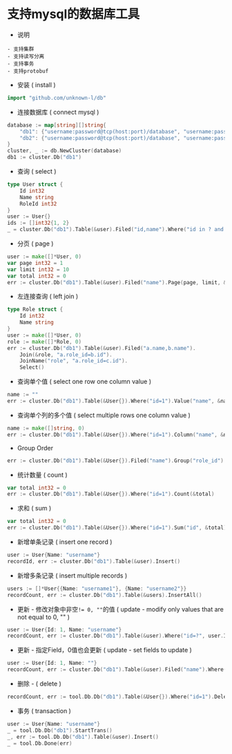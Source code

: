 # 支持mysql的数据库工具
- 说明
```
- 支持集群
- 支持读写分离
- 支持事务
- 支持protobuf
```
- 安装 ( install )
```go
import "github.com/unknown-l/db"
```
- 连接数据库 ( connect mysql )
```go
database := map[string][]string{
    "db1": {"username:password@tcp(host:port)/database", "username:password@tcp(host:port)/database"},
    "db2": {"username:password@tcp(host:port)/database", "username:password@tcp(host:port)/database"},
}
cluster, _ := db.NewCluster(database)
db1 := cluster.Db("db1")
```
- 查询 ( select )
```go
type User struct {
    Id int32
    Name string
    RoleId int32
}
user := User{}
ids := []int32{1, 2}
_ = cluster.Db("db1").Table(&user).Filed("id,name").Where("id in ? and name = ?", ids, "a").Find()
```
- 分页 ( page )
```go
user := make([]*User, 0)
var page int32 = 1
var limit int32 = 10
var total int32 = 0
err := cluster.Db("db1").Table(&user).Filed("name").Page(page, limit, &total)
```
- 左连接查询 ( left join )
```go
type Role struct {
    Id int32
    Name string
}
user := make([]*User, 0)
role := make([]*Role, 0)
err := cluster.Db("db1").Table(&user).Filed("a.name,b.name").
    Join(&role, "a.role_id=b.id").
    JoinName("role", "a.role_id=c.id").
    Select()
```
- 查询单个值 ( select one row one column value )
```go
name := ""
err := cluster.Db("db1").Table(&User{}).Where("id=1").Value("name", &name)
```
- 查询单个列的多个值 ( select multiple rows one column value )
```go
name := make([]string, 0)
err := cluster.Db("db1").Table(&User{}).Where("id=1").Column("name", &name)
```
- Group Order
```go
err := cluster.Db("db1").Table(&User{}).Filed("name").Group("role_id").Order("id desc", "name asc").Select()
```
- 统计数量 ( count )
```go
var total int32 = 0
err := cluster.Db("db1").Table(&User{}).Where("id=1").Count(&total)
```
- 求和 ( sum )
```go
var total int32 = 0
err := cluster.Db("db1").Table(&User{}).Where("id=1").Sum("id", &total)
```
- 新增单条记录 ( insert one record )
```go
user := User{Name: "username"}
recordId, err := cluster.Db("db1").Table(&user).Insert()
```
- 新增多条记录 ( insert multiple records )
```go
users := []*User{{Name: "username1"}, {Name: "username2"}}
recordCount, err := cluster.Db("db1").Table(&users).InsertAll()
```
- 更新 - 修改对象中非空`!= 0, ""`的值 ( update - modify only values that are not equal to 0, "" )
```go
user := User{Id: 1, Name: "username"}
recordCount, err := cluster.Db("db1").Table(&user).Where("id=?", user.Id).Update()
```
- 更新 - 指定Field，0值也会更新 ( update - set fields to update )
```go
user := User{Id: 1, Name: ""}
recordCount, err := cluster.Db("db1").Table(&user).Filed("name").Where("id=?", user.Id).Update()
```
- 删除 - ( delete )
```go
recordCount, err := tool.Db.Db("db1").Table(&User{}).Where("id=1").Delete()
```
- 事务 ( transaction )
```go
user := User{Name: "username"}
_ = tool.Db.Db("db1").StartTrans()
_, err := tool.Db.Db("db1").Table(&user).Insert()
_ = tool.Db.Done(err)
```